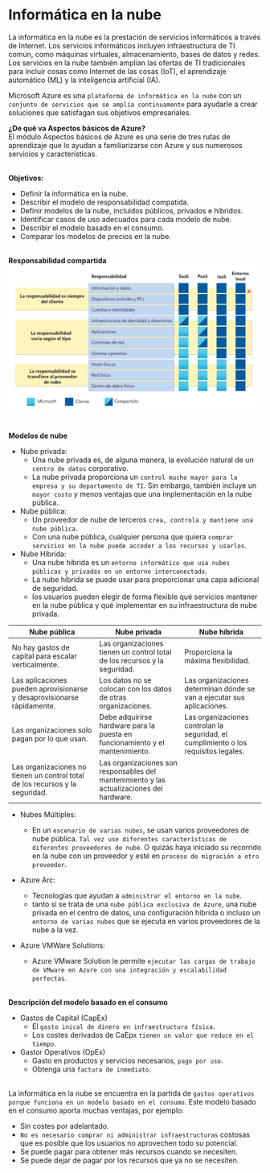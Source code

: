 Informática en la nube
==  
La informática en la nube es la prestación de servicios informáticos a través de Internet. Los servicios informáticos incluyen infraestructura de TI común, como máquinas virtuales, almacenamiento, bases de datos y redes. Los servicios en la nube también amplían las ofertas de TI tradicionales para incluir cosas como Internet de las cosas (IoT), el aprendizaje automático (ML) y la inteligencia artificial (IA).

Microsoft Azure es una ``plataforma de informática en la nube`` con un ``conjunto de servicios que se amplía continuamente`` para ayudarle a crear soluciones que satisfagan sus objetivos empresariales.

**¿De qué va Aspectos básicos de Azure?**  
El módulo Aspectos básicos de Azure es una serie de tres rutas de aprendizaje que lo ayudan a familiarizarse con Azure y sus numerosos servicios y características.

\
**Objetivos:**
- Definir la informática en la nube.
- Describir el modelo de responsabilidad compatida.
- Definir modelos de la nube, incluidos públicos, privados e híbridos.
- Identificar casos de uso adecuados para cada modelo de nube.
- Describir el modelo basado en el consumo.
- Comparar los modelos de precios en la nube.

\
**Responsabilidad compartida**  
![](/Mod1/images/2.png)


\
**Modelos de nube**  
- Nube privada: 
    - Una nube privada es, de alguna manera, la evolución natural de un ``centro de datos`` corporativo.
    - La nube privada proporciona un ``control mucho mayor para la empresa y su departamento de TI``. Sin embargo, también incluye un ``mayor costo`` y menos ventajas que una implementación en la nube pública.
- Nube pública: 
    - Un proveedor de nube de terceros ``crea, controla y mantiene una nube pública``.
    - Con una nube pública, cualquier persona que quiera ``comprar servicios en la nube puede acceder a los recursos y usarlos``.
- Nube Híbrida: 
    - Una nube híbrida es un ``entorno informático que usa nubes públicas y privadas en un entorno interconectado``.
    - La nube híbrida se puede usar para proporcionar una capa adicional de seguridad.
    - los usuarios pueden elegir de forma flexible qué servicios mantener en la nube pública y qué implementar en su infraestructura de nube privada.  


|Nube pública|Nube privada|Nube híbrida|
|-|-|-|
|No hay gastos de capital para escalar verticalmente.|Las organizaciones tienen un control total de los recursos y la seguridad.|Proporciona la máxima flexibilidad.|
|Las aplicaciones pueden aprovisionarse y desaprovisionarse rápidamente.|Los datos no se colocan con los datos de otras organizaciones.|Las organizaciones determinan dónde se van a ejecutar sus aplicaciones.|
|Las organizaciones solo pagan por lo que usan.|Debe adquirirse hardware para la puesta en funcionamiento y el mantenimiento.|Las organizaciones controlan la seguridad, el cumplimiento o los requisitos legales.|
|Las organizaciones no tienen un control total de los recursos y la seguridad.|Las organizaciones son responsables del mantenimiento y las actualizaciones del hardware.||  

- Nubes Múltiples:
    - En un ``escenario de varias nubes``, se usan varios proveedores de nube pública. ``Tal vez use diferentes características de diferentes proveedores de nube``. O quizás haya iniciado su recorrido en la nube con un proveedor y esté en ``proceso de migración a otro proveedor``.

- Azure Arc:
    - Tecnologías que ayudan a ``administrar el entorno en la nube``.
    - tanto si se trata de una ``nube pública exclusiva de Azure``, una nube privada en el centro de datos, una configuración híbrida o incluso un ``entorno de varias nubes`` que se ejecuta en varios proveedores de la nube a la vez.

- Azure VMWare Solutions:
    - Azure VMware Solution le permite ``ejecutar las cargas de trabajo de VMware en Azure con una integración y escalabilidad perfectas``.

\
**Descripción del modelo basado en el consumo**  
- Gastos de Capital (CapEx)
    - El ``gasto inical de dinero en infraestructura física``.
    - Los costes derivados de CaEpx ``tienen un valor que reduce en el tiempo``.
- Gastor Operativos (OpEx)
    - Gasto en productos y servicios necesarios, ``pago por uso``.
    - Obtenga una ``factura de inmediato``.  

\
La informática en la nube se encuentra en la partida de ``gastos operativos porque funciona en un modelo basado en el consumo``. Este modelo basado en el consumo aporta muchas ventajas, por ejemplo:  
- Sin costes por adelantado.
- ``No es necesario comprar ni administrar infraestructuras`` costosas que es posible que los usuarios no aprovechen todo su potencial.
- Se puede pagar para obtener más recursos cuando se necesiten.
- Se puede dejar de pagar por los recursos que ya no se necesiten.